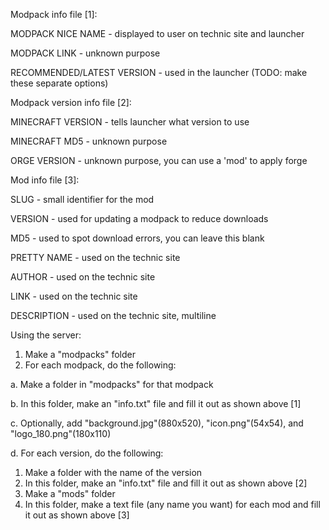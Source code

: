 Modpack info file [1]:

MODPACK NICE NAME - displayed to user on technic site and launcher

MODPACK LINK  - unknown purpose

RECOMMENDED/LATEST VERSION - used in the launcher (TODO: make these separate options)

Modpack version info file [2]:

MINECRAFT VERSION - tells launcher what version to use

MINECRAFT MD5 - unknown purpose

ORGE VERSION - unknown purpose, you can use a 'mod' to apply forge

Mod info file [3]:

SLUG - small identifier for the mod

VERSION - used for updating a modpack to reduce downloads

MD5 - used to spot download errors, you can leave this blank

PRETTY NAME - used on the technic site

AUTHOR - used on the technic site

LINK - used on the technic site

DESCRIPTION - used on the technic site, multiline


Using the server:


1. Make a "modpacks" folder
2. For each modpack, do the following:

a. Make a folder in "modpacks" for that modpack

b. In this folder, make an "info.txt" file and fill it out as shown above [1]

c. Optionally, add "background.jpg"(880x520), "icon.png"(54x54), and "logo_180.png"(180x110)

d. For each version, do the following:

1. Make a folder with the name of the version
2. In this folder, make an "info.txt" file and fill it out as shown above [2]
3. Make a "mods" folder
4. In this folder, make a text file (any name you want) for each mod and fill it out as shown above [3]
